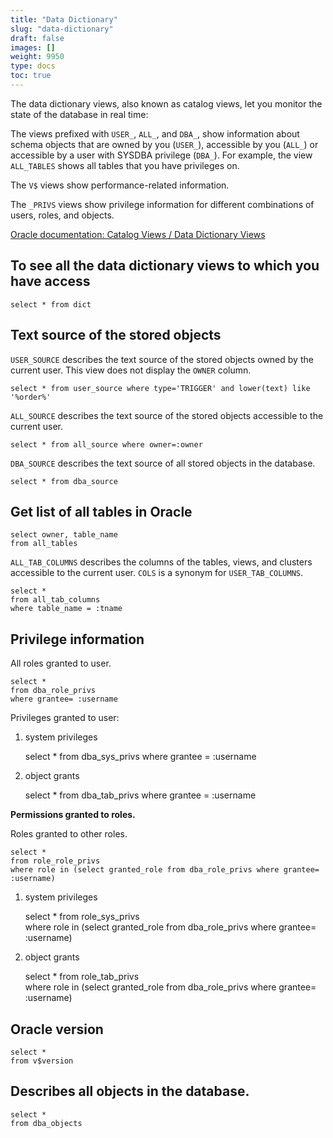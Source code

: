 ```yaml
---
title: "Data Dictionary"
slug: "data-dictionary"
draft: false
images: []
weight: 9950
type: docs
toc: true
---
```


The data dictionary views, also known as catalog views, let you monitor the state of the database in real time:

The views prefixed with `USER_`, `ALL_`, and `DBA_`, show information about schema objects that are owned by you (`USER_`), accessible by you (`ALL_`) or accessible by a user with SYSDBA privilege (`DBA_`).  For example, the view `ALL_TABLES` shows all tables that you have privileges on.

The `V$` views show performance-related information.

The `_PRIVS` views show privilege information for different combinations of users, roles, and objects.

[Oracle documentation: Catalog Views / Data Dictionary Views][1]


  [1]: http://docs.oracle.com/cd/B28359_01/nav/catalog_views.htm

## To see all the data dictionary views to which you have access
    select * from dict

## Text source of the stored objects
`USER_SOURCE` describes the text source of the stored objects owned by the current user. This view does not display the `OWNER` column.

    select * from user_source where type='TRIGGER' and lower(text) like '%order%' 
    
`ALL_SOURCE` describes the text source of the stored objects accessible to the current user.

    select * from all_source where owner=:owner
    
`DBA_SOURCE` describes the text source of all stored objects in the database.

    select * from dba_source

## Get list of all tables in Oracle
    select owner, table_name
    from all_tables

`ALL_TAB_COLUMNS` describes the columns of the tables, views, and clusters accessible to the current user. `COLS` is a synonym for `USER_TAB_COLUMNS`.


    select *
    from all_tab_columns
    where table_name = :tname



## Privilege information

All roles granted to user.

    select * 
    from dba_role_privs 
    where grantee= :username

Privileges granted to user:
1) system privileges


    select * 
    from dba_sys_privs 
    where grantee = :username

2) object grants


    select * 
    from dba_tab_privs 
    where grantee = :username

**Permissions granted to roles.**

Roles granted to other roles.

    select * 
    from role_role_privs 
    where role in (select granted_role from dba_role_privs where grantee= :username)

1) system privileges


    select * 
    from role_sys_privs  
    where role in (select granted_role from dba_role_privs where grantee= :username)

2) object grants


    select * 
    from role_tab_privs  
    where role in (select granted_role from dba_role_privs where grantee= :username)

## Oracle version
    select * 
    from v$version

## Describes all objects in the database.
    select * 
    from dba_objects

